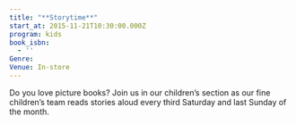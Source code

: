 ```yaml
---
title: "**Storytime**"
start_at: 2015-11-21T10:30:00.000Z
program: kids
book_isbn:
  - ''
Genre:
Venue: In-store
---
```

Do you love picture books? Join us in our children’s section as our fine children’s team reads stories aloud every third Saturday and last Sunday of the month.
